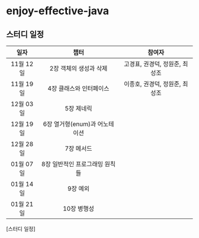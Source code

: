 # enjoy-effective-java

## 스터디 일정

| 일자 | 챕터 | 참여자 |
| :---: | :---: | :---: |
|11월 12일| 2장 객체의 생성과 삭제| 고경표, 권경덕, 정원준, 최성조|
|11월 19일| 4장 클래스와 인터페이스| 이종호, 권경덕, 정원준, 최성조|
|12월 03일| 5장 제네릭| |
|12월 19일| 6장 열거형(enum)과 어노테이션| |
|12월 28일| 7장 메서드| |
|01월 07일| 8장 일반적인 프로그래밍 원칙들| |
|01월 14일| 9장 예외| |
|01월 21일| 10장 병행성| |
[스터디 일정]
